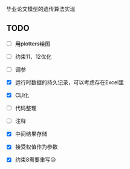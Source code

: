 毕业论文模型的遗传算法实现

## TODO

- [ ] ~~用plotters绘图~~
- [ ] 约束11、12优化
- [ ] 调参
- [x] 运行时数据的持久记录，可以考虑存在Excel里
- [x] CLI化
- [ ] 代码整理
- [ ] 注释
- [x] 中间结果存储
- [x] 接受权值作为参数
- [x] 约束8需要重写:cry:

